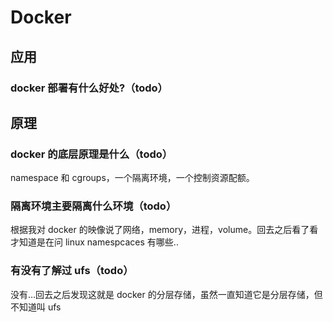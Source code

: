 # Docker

## 应用

### docker 部署有什么好处?（todo）



## 原理

### docker 的底层原理是什么（todo）

namespace 和 cgroups，一个隔离环境，一个控制资源配额。

### 隔离环境主要隔离什么环境（todo）

根据我对 docker 的映像说了网络，memory，进程，volume。回去之后看了看才知道是在问 linux namespcaces 有哪些..


### 有没有了解过 ufs（todo）
没有...回去之后发现这就是 docker 的分层存储，虽然一直知道它是分层存储，但不知道叫 ufs

